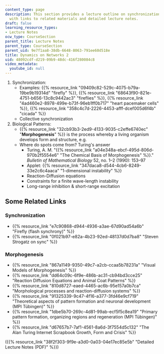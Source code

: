 ```yaml
---
content_type: page
description: This section provides a lecture outline on synchronization and morphogenesis
  with links to related materials and detailed lecture notes.
draft: false
learning_resource_types:
- Lecture Notes
ocw_type: CourseSection
parent_title: Lecture Notes
parent_type: CourseSection
parent_uid: 9e7f1aa8-38db-6648-8063-791ee60d518e
title: Dynamics on Networks 2
uid: 48092cdf-d219-09b9-48dc-416f280084c8
video_metadata:
  youtube_id: null
---
```

1. Synchronization:
    - Examples: {{% resource_link "09409c82-529c-4075-b79a-19be9b19314d" "firefly" %}}, {{% resource_link "68643f90-821e-4751-b656-13c8c9442ac3" "fireflies" %}}, {{% resource_link "4ad460e2-8978-499e-b73f-96eb1ff0b717" "heart pacemaker cells" %}}, {{% resource_link "358c4c7d-2226-4453-afff-dcef005d6f4b" "cicada" %}}
    - Collective synchronization
2. Biological Patterns:
    - {{% resource_link "32cb93b3-2ed9-4133-9035-c2effe6740ec" "**Morphogenesis**" %}} is the process whereby a living organism develops form and structure, e.g.
    - Where do spots come from? Turing's answer
        - Turing, A. M. "{{% resource_link "a04e348a-ebcf-495d-806d-970b2f5554e6" "The Chemical Basis of Morphogenesis" %}}." *Bulletin of Mathematical Biology* 52, no. 1–2 (1990): 153–97
        - Applet: {{% resource_link "347daca8-d544-4cb6-8249-33e2c6c4aaca" "1-dimensional instability" %}}
        - Reaction-Diffusion equations
        - Constraints for a finite wave-length instability
        - Long-range inhibition & short-range excitation

## Some Related Links

### Synchronization

- {{% resource_link "e7c90868-d944-4936-a3ae-67d90ad54a6b" "Firefly (flash synchrony)" %}}
- {{% resource_link "0f021b97-e82a-4b23-92ed-48137d0d7ba8" "Steven Strogatz on sync" %}}

### Morphogenesis

- {{% resource_link "867a1149-9350-49c7-a2cb-ccaa5b78231a" "Visual Models of Morphogenesis" %}}
- {{% resource_link "dd64c09c-6f9e-486b-ac31-cb94bd3cce25" "Reaction Diffusion Equations and Animal Coat Patterns" %}}
- {{% resource_link "810d8727-eaed-4465-ac6b-95e157a0b7ca" "Morphological processes and reaction-diffusion systems" %}}
- {{% resource_link "91325339-9c47-4f16-a377-3fd46e9cf719" "Theoretical aspects of pattern formation and neuronal development (MPI Tübingen)" %}}
- {{% resource_link "1dbe5b70-269c-4d81-99ab-ecf5f5c8ea19" "Primary pattern formation, organizing regions and regeneration (MPI Tübingen)" %}}
- {{% resource_link "d67657b7-7af1-4561-8a6d-3f7554d5c132" "The Alan Turing Internet Scrapbook Growth, Form and Crisis" %}}

({{% resource_link "38f2f303-9f9e-a3d0-0a03-04e17ec85e5b" "Detailed Lecture Notes (PDF)" %}})